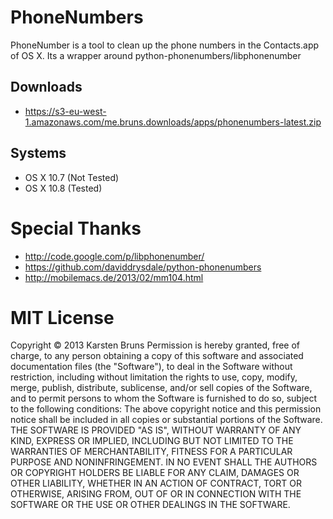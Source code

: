 PhoneNumbers
============
PhoneNumber is a tool to clean up the phone numbers in the Contacts.app of OS X. Its a wrapper around python-phonenumbers/libphonenumber


Downloads
---------

* https://s3-eu-west-1.amazonaws.com/me.bruns.downloads/apps/phonenumbers-latest.zip


Systems
-------

* OS X 10.7 (Not Tested)
* OS X 10.8 (Tested)


Special Thanks
============
* http://code.google.com/p/libphonenumber/
* https://github.com/daviddrysdale/python-phonenumbers
* http://mobilemacs.de/2013/02/mm104.html


MIT License
===========
Copyright © 2013 Karsten Bruns
Permission is hereby granted, free of charge, to any person obtaining a copy of this software and associated documentation files (the "Software"), to deal in the Software without restriction, including without limitation the rights to use, copy, modify, merge, publish, distribute, sublicense, and/or sell copies of the Software, and to permit persons to whom the Software is furnished to do so, subject to the following conditions:
The above copyright notice and this permission notice shall be included in all copies or substantial portions of the Software.
THE SOFTWARE IS PROVIDED "AS IS", WITHOUT WARRANTY OF ANY KIND, EXPRESS OR IMPLIED, INCLUDING BUT NOT LIMITED TO THE WARRANTIES OF MERCHANTABILITY, FITNESS FOR A PARTICULAR PURPOSE AND NONINFRINGEMENT. IN NO EVENT SHALL THE AUTHORS OR COPYRIGHT HOLDERS BE LIABLE FOR ANY CLAIM, DAMAGES OR OTHER LIABILITY, WHETHER IN AN ACTION OF CONTRACT, TORT OR OTHERWISE, ARISING FROM, OUT OF OR IN CONNECTION WITH THE SOFTWARE OR THE USE OR OTHER DEALINGS IN THE SOFTWARE.
